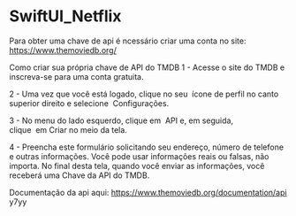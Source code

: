 # SwiftUI_Netflix

Para obter uma chave de api é ncessário criar uma conta no site:
https://www.themoviedb.org/

  Como criar sua própria chave de API do TMDB
1 - Acesse o site do TMDB e inscreva-se para uma conta gratuita.


2 - Uma vez que você está logado, clique no seu  ícone de perfil no canto superior direito e selecione  Configurações.

3 - No menu do lado esquerdo, clique em  API e, em seguida, clique  em Criar no meio da tela.

4 - Preencha este formulário solicitando seu endereço, número de telefone e outras informações. Você pode usar informações reais ou falsas, não importa. No final desta tela, quando você enviar as informações, você receberá uma Chave da API do TMDB.


Documentação da api aqui:
https://www.themoviedb.org/documentation/api
y7yy
